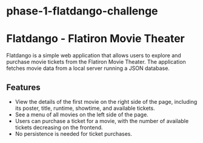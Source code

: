 # phase-1-flatdango-challenge
# Flatdango - Flatiron Movie Theater

Flatdango is a simple web application that allows users to explore and purchase movie tickets from the Flatiron Movie Theater. The application fetches movie data from a local server running a JSON database.

## Features

- View the details of the first movie on the right side of the page, including its poster, title, runtime, showtime, and available tickets.
- See a menu of all movies on the left side of the page.
- Users can purchase a ticket for a movie, with the number of available tickets decreasing on the frontend.
- No persistence is needed for ticket purchases.

